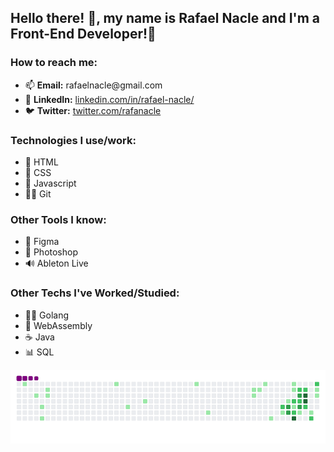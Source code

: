 <h2>Hello there! 👋, my name is Rafael Nacle and I'm a Front-End Developer!🖤</h2>

<h3>How to reach me:</h3>
<ul>
  <li>📫 <b>Email:</b> rafaelnacle@gmail.com</li>
  <li>🛅 <b>LinkedIn:</b> <a href="https://www.linkedin.com/in/rafael-nacle/" target="_blank">linkedin.com/in/rafael-nacle/</a></li>
  <li>🐦 <b>Twitter:</b> <a href="https://twitter.com/rafanacle" target="_blank">twitter.com/rafanacle</a></li>
</ul>

<h3>Technologies I use/work:</h3>
<ul>
  <li>🦴 HTML</li>
  <li>🦋 CSS</li>
  <li>🧠 Javascript</li>
  <li>🐱‍👤 Git</li>
</ul>

<h3>Other Tools I know:</h3>
<ul>
  <li>🧪 Figma</li>
  <li>📸 Photoshop</li>
  <li>🔊 Ableton Live</li>
</ul>

<h3>Other Techs I've Worked/Studied:</h3>
<ul>
  <li>🐱‍🚀 Golang</li>
  <li>🦚 WebAssembly</li>
  <li>☕ Java</li>
  <li>📊 SQL</li>
</ul>

![snake gif](https://github.com/rafaelnacle/rafaelnacle/blob/output/github-contribution-grid-snake.gif)

